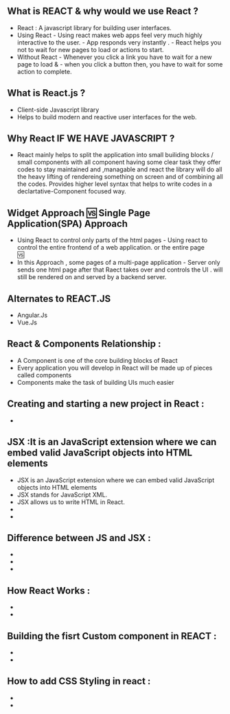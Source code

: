## What is REACT & why would  we use React ?
 - React : A javascript library for building user interfaces.
 - Using React   - Using  react makes  web apps feel very much highly interactive to the user.
                 - App responds very instantly .
                 - React helps you not to wait for new pages to load or actions to start.
 - Without React - Whenever you click a link you have to wait for a new page to load & 
                 - when you click a button then, you have to wait for some action to complete.

## What is React.js ?
  - Client-side Javascript library
  - Helps to build modern and reactive user interfaces for the web.
  
## Why React IF WE HAVE JAVASCRIPT ?
   - React mainly helps to  split the application  into small builiding blocks / small components with all component having some clear task they offer codes    to  stay maintained and ,managable and react the library will do all the heavy lifting of rendereing something on screen and of combining all the codes.
    Provides higher level syntax that helps to write codes in a declartative-Component focused way. 
   
  
  ##              Widget Approach                                     🆚                             Single Page Application(SPA) Approach 
  
  
  
   - Using React to  control only parts of the html pages                                 - Using react to control the entire frontend of a web application.
     or the entire page                                            
                                                                        🆚 
   -  In this Approach , some pages of a multi-page application                            - Server only sends one html page after that Raect 
     takes over and controls the UI .                                                        will still be rendered on and served by a backend server.
                                            
    
## Alternates to REACT.JS 
 - Angular.Js  
 -  Vue.Js

## React & Components Relationship :

  - A Component is one of the core building blocks of React
  - Every application you will develop in React will be made up of pieces called components
  - Components make the task of building UIs much easier
  
 
## Creating and starting a new project in React :

  -

## JSX :It is an JavaScript extension where we can embed valid JavaScript objects into HTML elements
  - JSX is an JavaScript extension where we can embed valid JavaScript objects into HTML elements
  - JSX stands for JavaScript XML.
  - JSX allows us to write HTML in React. 
  - 
  -  
## Difference between JS and JSX :
   -
   -
   - 
## How React Works : 
   -
   -
   
## Building the fisrt Custom component in REACT :
   -
   -

## How to add CSS Styling in  react :
   -
   -
